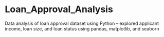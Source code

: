 # Loan_Approval_Analysis
Data analysis of loan approval dataset using Python – explored applicant income, loan size, and loan status using pandas, matplotlib, and seaborn
